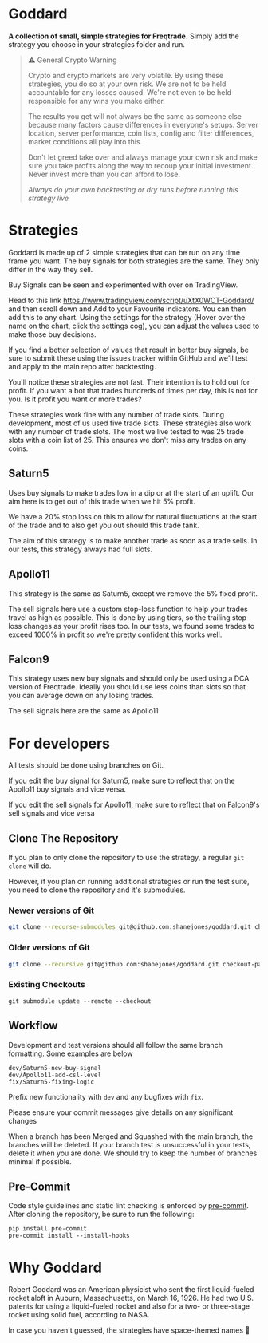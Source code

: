 # Goddard

**A collection of small, simple strategies for Freqtrade.** Simply add the strategy you choose in your strategies folder and run.



> ⚠️ General Crypto Warning
>
> Crypto and crypto markets are very volatile. By using these strategies, you do so at your own risk. We are not to be held accountable for any losses caused. We're not even to be held responsible for any wins you make either.
>
>The results you get will not always be the same as someone else because many factors cause differences in everyone's setups. Server location, server performance, coin lists, config and filter differences, market conditions all play into this.
>
>Don't let greed take over and always manage your own risk and make sure you take profits along the way to recoup your initial investment. Never invest more than you can afford to lose.
>
> *Always do your own backtesting or dry runs before running this strategy live*



# Strategies

Goddard is made up of 2 simple strategies that can be run on any time frame you want. The buy signals for both strategies are the same. They only differ in the way they sell.

Buy Signals can be seen and experimented with over on TradingView.

Head to this link https://www.tradingview.com/script/uXtX0WCT-Goddard/ and then scroll down and Add to your Favourite indicators. You can then add this to any chart. Using the settings for the strategy (Hover over the name on the chart, click the settings cog), you can adjust the values used to make those buy decisions.

If you find a better selection of values that result in better buy signals, be sure to submit these using the issues tracker within GitHub and we'll test and apply to the main repo after backtesting.

You'll notice these strategies are not fast. Their intention is to hold out for profit. If you want a bot that trades hundreds of times per day, this is not for you. Is it profit you want or more trades?

These strategies work fine with any number of trade slots. During development, most of us used five trade slots. These strategies also work with any number of trade slots. The most we live tested to was 25 trade slots with a coin list of 25. This ensures we don't miss any trades on any coins.


## Saturn5
Uses buy signals to make trades low in a dip or at the start of an uplift. Our aim here is to get out of this trade when we hit 5% profit.

We have a 20% stop loss on this to allow for natural fluctuations at the start of the trade and to also get you out should this trade tank.

The aim of this strategy is to make another trade as soon as a trade sells. In our tests, this strategy always had full slots.

## Apollo11
This strategy is the same as Saturn5, except we remove the 5% fixed profit.

The sell signals here use a custom stop-loss function to help your trades travel as high as possible. This is done by using tiers, so the trailing stop loss changes as your profit rises too. In our tests, we found some trades to exceed 1000% in profit so we're pretty confident this works well.


## Falcon9
This strategy uses new buy signals and should only be used using a DCA version of Freqtrade. Ideally you should use less coins than slots so that you can average down on any losing trades.

The sell signals here are the same as Apollo11



# For developers

All tests should be done using branches on Git.

If you edit the buy signal for Saturn5, make sure to reflect that on the Apollo11 buy signals and vice versa.

If you edit the sell signals for Apollo11, make sure to reflect that on Falcon9's sell signals and vice versa

## Clone The Repository
If you plan to only clone the repository to use the strategy, a regular ``git clone`` will do.

However, if you plan on running additional strategies or run the test suite, you need to clone
the repository and it's submodules.

### Newer versions of Git

```bash
git clone --recurse-submodules git@github.com:shanejones/goddard.git checkout-path
```

### Older versions of Git

```bash
git clone --recursive git@github.com:shanejones/goddard.git checkout-path
```

### Existing Checkouts
```
git submodule update --remote --checkout
```

## Workflow

Development and test versions should all follow the same branch formatting. Some examples are below
```
dev/Saturn5-new-buy-signal
dev/Apollo11-add-csl-level
fix/Saturn5-fixing-logic
```

Prefix new functionality with `dev` and any bugfixes with `fix`.

Please ensure your commit messages give details on any significant changes

When a branch has been Merged and Squashed with the main branch, the branches will be deleted. If your branch test is unsuccessful in your tests, delete it when you are done. We should try to keep the number of branches minimal if possible.

## Pre-Commit

Code style guidelines and static lint checking is enforced by [pre-commit](https://pre-commit.com).
After cloning the repository, be sure to run the following:

```
pip install pre-commit
pre-commit install --install-hooks
```


# Why Goddard

Robert Goddard was an American physicist who sent the first liquid-fueled rocket aloft in Auburn, Massachusetts, on March 16, 1926. He had two U.S. patents for using a liquid-fueled rocket and also for a two- or three-stage rocket using solid fuel, according to NASA.

In case you haven't guessed, the strategies have space-themed names 🚀
